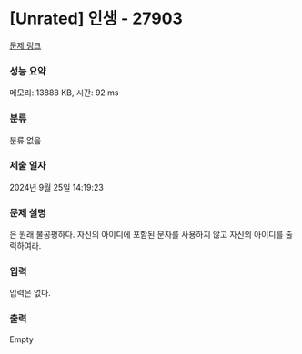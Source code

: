 # [Unrated] 인생 - 27903 

[문제 링크](https://www.acmicpc.net/problem/27903) 

### 성능 요약

메모리: 13888 KB, 시간: 92 ms

### 분류

분류 없음

### 제출 일자

2024년 9월 25일 14:19:23

### 문제 설명

<p>은 원래 불공평하다. 자신의 아이디에 포함된 문자를 사용하지 않고 자신의 아이디를 출력하여라.</p>

### 입력 

 <p>입력은 없다.</p>

### 출력 

 Empty

